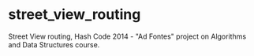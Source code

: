 # street_view_routing
Street View routing, Hash Code 2014 - "Ad Fontes" project on Algorithms and Data Structures course.
